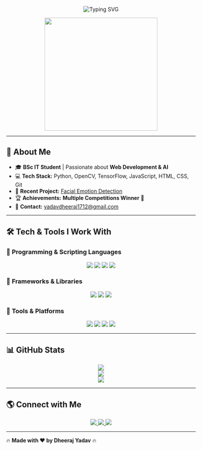 <!-- Banner Section -->
<p align="center">
  <img src="https://readme-typing-svg.herokuapp.com?font=Fira+Code&size=30&pause=1000&color=00FFD1&center=true&vCenter=true&width=600&lines=🚀+Dheeraj+Yadav+🚀;Web+Developer+%7C+AI+Enthusiast;Innovator+%7C+Tech+Explorer;Welcome+to+My+Profile!+🔥" alt="Typing SVG" />
</p>

<p align="center">
  <img src="https://media.giphy.com/media/QTfX9Ejfra3ZmNxh6B/giphy.gif" width="300px">
</p>

---

## 🚀 **About Me**
- 🎓 **BSc IT Student** | Passionate about **Web Development & AI**
- 💻 **Tech Stack:** Python, OpenCV, TensorFlow, JavaScript, HTML, CSS, Git
- 📌 **Recent Project:** [Facial Emotion Detection](https://github.com/dheerajyadav1712/Facial-Expression-Detection)
- 🏆 **Achievements:** **Multiple Competitions Winner** 🏅
- 📧 **Contact:** yadavdheeraj1712@gmail.com

---

## 🛠️ **Tech & Tools I Work With**
### 📌 **Programming & Scripting Languages**
<p align="center">
  <img src="https://img.shields.io/badge/Python-3776AB?style=for-the-badge&logo=python&logoColor=white">
  <img src="https://img.shields.io/badge/JavaScript-F7DF1E?style=for-the-badge&logo=javascript&logoColor=black">
  <img src="https://img.shields.io/badge/HTML5-E34F26?style=for-the-badge&logo=html5&logoColor=white">
  <img src="https://img.shields.io/badge/CSS3-1572B6?style=for-the-badge&logo=css3&logoColor=white">
</p>

### 📌 **Frameworks & Libraries**
<p align="center">
  <img src="https://img.shields.io/badge/OpenCV-5C3EE8?style=for-the-badge&logo=opencv&logoColor=white">
  <img src="https://img.shields.io/badge/TensorFlow-FF6F00?style=for-the-badge&logo=tensorflow&logoColor=white">
  <img src="https://img.shields.io/badge/Bootstrap-7952B3?style=for-the-badge&logo=bootstrap&logoColor=white">
</p>

### 📌 **Tools & Platforms**
<p align="center">
  <img src="https://img.shields.io/badge/WAMP-5C2D91?style=for-the-badge&logo=wampserver&logoColor=white">
  <img src="https://img.shields.io/badge/Git-F05032?style=for-the-badge&logo=git&logoColor=white">
  <img src="https://img.shields.io/badge/GitHub-181717?style=for-the-badge&logo=github&logoColor=white">
  <img src="https://img.shields.io/badge/VSCODE-007ACC?style=for-the-badge&logo=visual-studio-code&logoColor=white">
</p>

---

## 📊 **GitHub Stats**
<p align="center">
  <img src="https://github-readme-stats.vercel.app/api?username=dheerajyadav1712&show_icons=true&theme=tokyonight" />
  <br>
  <img src="https://github-readme-streak-stats.herokuapp.com/?user=dheerajyadav1712&theme=tokyonight" />
  <br>
  <img src="https://github-readme-stats.vercel.app/api/top-langs/?username=dheerajyadav1712&layout=compact&theme=tokyonight" />
</p>

---

## 🌎 **Connect with Me**
<p align="center">
  <a href="https://www.linkedin.com/in/dheeraj-yadav-740a891a9/">
    <img src="https://img.shields.io/badge/LinkedIn-0077B5?style=for-the-badge&logo=linkedin&logoColor=white">
  </a>
  <a href="https://github.com/dheerajyadav1712">
    <img src="https://img.shields.io/badge/GitHub-181717?style=for-the-badge&logo=github&logoColor=white">
  </a>
  <a href="mailto:yadavdheeraj1712@gmail.com">
    <img src="https://img.shields.io/badge/Email-D14836?style=for-the-badge&logo=gmail&logoColor=white">
  </a>
</p>

---

🔥 **Made with ❤️ by Dheeraj Yadav** 🔥
